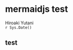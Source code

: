 # mermaidjs test
Hiroaki Yutani  
`r Sys.Date()`  

## test

<!--html_preserve--><div id="htmlwidget-8332" style="width:768px;height:576px;" class="DiagrammeR"></div>
<script type="application/json" data-for="htmlwidget-8332">{"x":{"diagram":"\n  graph LR\n    A-->B\n    A-->C\n    C-->E\n    B-->D\n    C-->D\n    D-->F\n    E-->F\n"},"evals":[]}</script><!--/html_preserve-->
